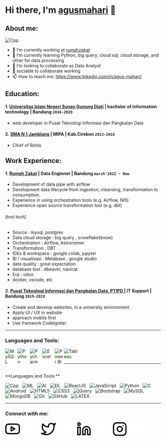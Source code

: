 # Hi there, I'm [agusmahari](https://agusmahari.github.io/) 👋
## About me:
![Cpp](https://img.shields.io/youtube/channel/subscribers/UCUcrvwPZVbuMF1Qxy4_9Veg?style=social)&nbsp;&nbsp;
- 🔭 I’m currently working at [rumahzakat](https://www.rumahzakat.org)
- 🌱 I’m currently learning Python, big query, cloud sql, cloud storage,  and other for data processing
- 👯 I’m looking to collaborate as Data Analyst
- 💬 sociable to collaborate working
- 📫 How to reach me: https://www.linkedin.com/in/agus-mahari/


## Education:

#### 1. [Universitas Islam Negeri Sunan Gunung Djati](https://uinsgd.ac.id/) | bachelor of information technology | Bandung `2016-2020`
   - web developer in Pusat Teknologi Informasi dan Pangkalan Data
 #### 2. [SMA N 1 Jamblang](https://sman1jamblang.sch.id/) | MIPA | Kab.Cirebon `2013-2016`
   - Chief of Rohis

## Work Experience:
#### 1. [Rumah Zakat](https://www.rumahzakat.org) | Data Enginner | Bandung `march'2022 - Now`
   - Development of data pipe with airflow
   - Development data lifecycle from ingestion, cleansing, transformation to consumption.
   - Experience in using orchestration tools (e.g. Airflow, Nifi)
   - Experience open source transformation tool (e.g. dbt)
  
 ###### [tool tech]
   - Source : mysql, postgres
   - Data cloud storage : big query , snowflake(know) 
   - Orchestration : Airflow, Astronomer
   - Transformation : DBT
   - IDEs & workspace : google colab, jupyter
   - BI / visualisasi : Metabase , google studio 
   - data quality : great expectation
   - database tool : dbeaver, navicat
   - Erp : odoo
   - docker, vscode, etc
 
   
#### 2. [Pusat Teknologi Informasi dan Pangkalan Data, PTIPD ](https://ptipd.uinsgd.ac.id/) | IT Support | Bandung `2019-2019`
   - Create and develop websites, in a university environment
   - Apply UI / UX in website 
   - approach mobile first
   - Use framwork CodeIgniter
---

### Languages and Tools:

[<img align="left" alt="MySQL" width="30px" src="https://cdn.jsdelivr.net/gh/devicons/devicon/icons/mysql/mysql-original.svg" style="padding-right:10px;" />][webdev]
[<img align="left" alt="Python" width="30px" src="https://upload.wikimedia.org/wikipedia/commons/thumb/c/c3/Python-logo-notext.svg/110px-Python-logo-notext.svg.png?20100317150552" style="padding-right:10px;" />][webdev]
[<img align="left" alt="Pycharm" width="30px" src="https://upload.wikimedia.org/wikipedia/commons/thumb/1/1d/PyCharm_Icon.svg/220px-PyCharm_Icon.svg.png" style="padding-right:10px;" />][webdev]
[<img align="left" alt="Excel" width="30px" src="https://is2-ssl.mzstatic.com/image/thumb/Purple126/v4/a8/fd/5a/a8fd5a84-c6f1-355f-3b9f-6e86598efaa3/XCEL.png/1200x630bb.png" style="padding-right:10px;" />][webdev]
[<img align="left" alt="Power BI" width="30px" src="https://powerbi.microsoft.com/pictures/application-logos/svg/powerbi.svg" style="padding-right:0px;" />][webdev]
[<img align="left" alt="Tableau" width="50px" src="https://logos-world.net/wp-content/uploads/2021/10/Tableau-Symbol.png" style="padding-right:10px;" />][webdev]

<br />
<br />

---

<br />
**Languages and Tools:** 

![Cpp](https://img.shields.io/badge/-Cpp-black?logo=cpp&style=social)&nbsp;&nbsp;
![ML](https://img.shields.io/badge/-Machine%20Learning-black?logo=cpp&style=social)&nbsp;&nbsp;
![AI](https://img.shields.io/badge/-Artificial%20Intelligence-black?logo=cpp&style=social)&nbsp;&nbsp;
![DL](https://img.shields.io/badge/-Deep%20Learning-black?logo=cpp&style=social)&nbsp;&nbsp;
![ReactJS](https://img.shields.io/badge/-ReactJS%20Framework-black?logo=react&style=social)&nbsp;&nbsp;
![JavaScript](https://img.shields.io/badge/-JavaScript-black?logo=javascript&style=social)&nbsp;&nbsp;
![Python](https://img.shields.io/badge/-Python-black?logo=Python&style=social)&nbsp;&nbsp;
![C](https://img.shields.io/badge/-C-black?logo=c&style=social)&nbsp;&nbsp;
![Android](https://img.shields.io/badge/-Android-black?logo=android&style=social)&nbsp;&nbsp;
![HTML5](https://img.shields.io/badge/-HTML5-black?logo=html5&style=social)&nbsp;&nbsp;
![CSS3](https://img.shields.io/badge/-CSS3-black?logo=css3&style=social)&nbsp;&nbsp;
![jQuery](https://img.shields.io/badge/-jQuery-black?logo=jquery&style=social)&nbsp;&nbsp;
![Bootstrap](https://img.shields.io/badge/-Bootstrap-black?logo=bootstrap&style=social)&nbsp;&nbsp;
![MySQL](https://img.shields.io/badge/-MySQL-black?logo=mysql&style=social)&nbsp;&nbsp;
![MongoDB](https://img.shields.io/badge/-MongoDB-black?logo=mongodb&style=social)&nbsp;&nbsp;
![Git](https://img.shields.io/badge/-Git-black?logo=git&style=social)&nbsp;&nbsp;
![GitHub](https://img.shields.io/badge/-GitHub-black?logo=github&style=social)&nbsp;&nbsp;
![LATEX](https://img.shields.io/badge/-LATEX-black?logo=latex&style=social)&nbsp;&nbsp;
<br />

---
### Connect with me:

[![website](./img/youtube-light.svg)](https://www.youtube.com/channel/UCUcrvwPZVbuMF1Qxy4_9Veg#gh-light-mode-only)
[![website](./img/youtube-dark.svg)](https://www.youtube.com/channel/UCUcrvwPZVbuMF1Qxy4_9Veg#gh-dark-mode-only)
&nbsp;&nbsp;
[![website](./img/twitter-light.svg)](https://twitter.com/MahariAgus#gh-light-mode-only)
[![website](./img/twitter-dark.svg)](https://twitter.com/MahariAgus#gh-dark-mode-only)
&nbsp;&nbsp;
[![website](./img/linkedin-light.svg)](https://www.linkedin.com/in/agus-mahari#gh-light-mode-only)
[![website](./img/linkedin-dark.svg)](https://www.linkedin.com/in/agus-mahari#gh-dark-mode-only)
&nbsp;&nbsp;
[![website](./img/instagram-light.svg)](https://www.instagram.com/agus_mahari/#gh-light-mode-only)
[![website](./img/instagram-dark.svg)](https://www.instagram.com/agus_mahari/#gh-dark-mode-only)



[webdev]: https://github.com/ErrorNginx
